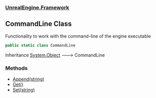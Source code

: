 ### [UnrealEngine.Framework](./UnrealEngine-Framework.md 'UnrealEngine.Framework')
## CommandLine Class
Functionality to work with the command-line of the engine executable  
```csharp
public static class CommandLine
```
Inheritance [System.Object](https://docs.microsoft.com/en-us/dotnet/api/System.Object 'System.Object') &#129106; CommandLine  
### Methods
- [Append(string)](./UnrealEngine-Framework-CommandLine-Append(string).md 'UnrealEngine.Framework.CommandLine.Append(string)')
- [Get()](./UnrealEngine-Framework-CommandLine-Get().md 'UnrealEngine.Framework.CommandLine.Get()')
- [Set(string)](./UnrealEngine-Framework-CommandLine-Set(string).md 'UnrealEngine.Framework.CommandLine.Set(string)')
